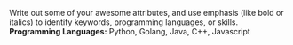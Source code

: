 Write out some of your awesome attributes, and use emphasis (like bold or italics) to identify keywords, programming languages, or skills. 
**Programming Languages:** Python, Golang, Java, C++, Javascript
